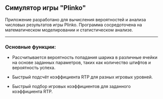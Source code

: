 ## Симулятор игры "Plinko"
Приложение разработано для вычисления вероятностей и анализа числовых результатов игры Plinko. Программа сосредоточена на математическом моделировании и статистическом анализе.
***
### Основные функции:
- Рассчитывается вероятность попадания шарика в различные ячейки на основе заданных параметров, таких как количество штифтов и вероятность успеха.

- Быстрый подсчёт коэффициента RTP для разных игровых уровней.

- Быстрый подбор игровых коэффициентов для заданного коэффициента RTP.


